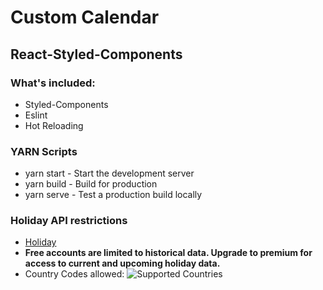# Custom Calendar
## React-Styled-Components

### What's included:
- Styled-Components
- Eslint
- Hot Reloading

### YARN Scripts
- yarn start - Start the development server
- yarn build - Build for production
- yarn serve - Test a production build locally

### Holiday API restrictions
- [Holiday](https://holidayapi.com/)
- **Free accounts are limited to historical data. Upgrade to premium for access to current and upcoming holiday data.**
- Country Codes allowed:
![Supported Countries](https://monosnap.com/image/0wugWixREbysSyedm4N4NismYH4Usk.png)

